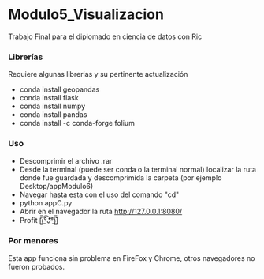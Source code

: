 # Modulo5_Visualizacion
Trabajo Final para el diplomado en ciencia de datos con Ric

### Librerías
Requiere algunas librerias y su pertinente actualización
* conda install geopandas
* conda install flask
* conda install numpy
* conda install pandas
* conda install -c conda-forge folium

### Uso
* Descomprimir el archivo .rar
* Desde la terminal (puede ser conda o la terminal normal) localizar la ruta donde fue guardada y descomprimida la carpeta (por ejemplo Desktop/appModulo6)
* Navegar hasta esta con el uso del comando "cd"
* python appC.py
* Abrir en el navegador la ruta http://127.0.0.1:8080/
* Profit [̲̅$̲̅(̲̅ ͡° ͜ʖ ͡°̲̅)̲̅$̲̅]

### Por menores
Esta app funciona sin problema en FireFox y Chrome, otros navegadores no fueron probados.
